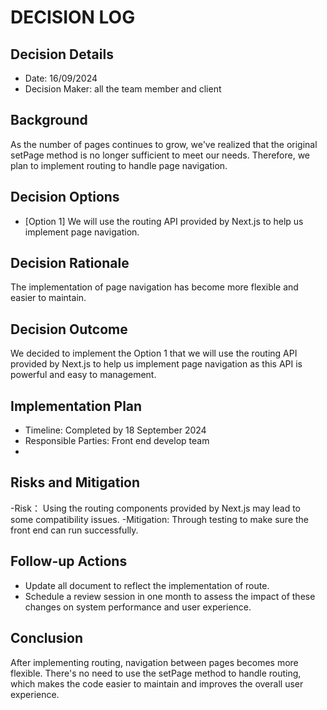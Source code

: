 # DECISION LOG 
## Decision Details 
- Date: 16/09/2024
- Decision Maker: all the team member and client
  
## Background 
As the number of pages continues to grow, we've realized that the original setPage method is no longer sufficient to meet our needs. Therefore, we plan to implement routing to handle page navigation. 

## Decision Options 

- [Option 1] We will use the routing API provided by Next.js to help us implement page navigation.

## Decision Rationale 

The implementation of page navigation has become more flexible and easier to maintain.


## Decision Outcome 

We decided to implement the Option 1 that we will use the routing API provided by Next.js to help us implement page navigation as this API is powerful and easy to management.

## Implementation Plan 
- Timeline: Completed by 18 September 2024
- Responsible Parties: Front end develop team
- 
## Risks and Mitigation 

-Risk： Using the routing components provided by Next.js may lead to some compatibility issues.
  -Mitigation: Through testing to make sure the front end can run successfully. 
## Follow-up Actions 

- Update all document to reflect the implementation of route.
- Schedule a review session in one month to assess the impact of these changes on system performance and user experience.

## Conclusion 

After implementing routing, navigation between pages becomes more flexible. 
There's no need to use the setPage method to handle routing, which makes the code easier to maintain and improves the overall user experience.
